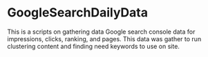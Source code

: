 # GoogleSearchDailyData
This is a scripts on gathering data Google search console data for impressions, clicks, ranking, and pages.  This data was gather to run clustering content and finding need keywords to use on site.

